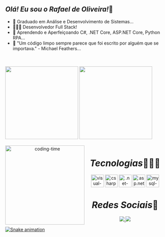 ## <em>Olá! Eu sou o Rafael de Oliveira!</em>👋
 
- 🔭 Graduado em Análise e Desenvolvimento de Sistemas...
- 👨🏽‍💻 Desenvolvedor Full Stack!
- 🌱 Aprendendo e Aperfeiçoando C#, .NET Core, ASP.NET Core, Python RPA...
- 💬 "Um código limpo sempre parece que foi escrito por alguém que se importava." - Michael Feathers...
<br>
<br>
 
<div> 
<img height="230em" src="https://github-readme-stats.vercel.app/api?username=Rafael-Oliveira-Gomes&show_icons=true&theme=radical"/>
<img height="230em" src="https://github-readme-stats.vercel.app/api/top-langs/?username=Rafael-Oliveira-Gomes&layout=compact&langs_count=16&theme=radical"/>
</div>
 
<div  align="center"> 
<div style="display: inline_block"><br>
<img align="left" height="250" alt="coding-time" src="code.gif">
<h1 align="center"><em>Tecnologias</em>👨🏽‍💻</h1>
<img align="center" alt="visual-icon" height="40" width="40" src="https://cdn.icon-icons.com/icons2/3053/PNG/512/microsoft_visual_studio_macos_bigsur_icon_189958.png">
<img align="center" alt="csharp-icon" height="40" width="40" src="https://www.svgrepo.com/show/373533/csharp2.svg">
<img align="center" alt=".net-icon"   height="40" width="40" src="https://static-00.iconduck.com/assets.00/dotnet-icon-256x256-ozvjws7o.png">
<img align="center" alt="asp.net"     height="40" width="40" src="https://play-lh.googleusercontent.com/ENNkLYrJvvEkOXDxGfukQF8FnpN8DRbxfNZZ2TCYsOTpREpgIpVoXCXpMMuKnzDczQ">
<img align="center" alt="mysql-icon"  height="40" width="40" src="https://images.ctfassets.net/o7xu9whrs0u9/3wmYS3g0nAFXJggA2aQskT/879edc25907953b6d1f30deb7e7f58f7/logo-mysql-mysql-logo-png-images-are-download-crazypng-21.png">
</div>
<h1 align="center"><em>Redes Sociais</em>📱</h1>
<a href = "mailto: ruan.bueno70@gmail.com">
<img src="https://img.shields.io/badge/Gmail-D14836?style=for-the-badge&logo=gmail&logoColor=white">
</a>
<a href = "https://www.linkedin.com/in/rafaelogomes/">
<img src="https://img.shields.io/badge/LinkedIn-0077B5?style=for-the-badge&logo=linkedin&logoColor=white">
</div>
 
![Snake animation](https://github.com/LuigiGF/LuigiGF/blob/output/github-contribution-grid-snake.svg)
